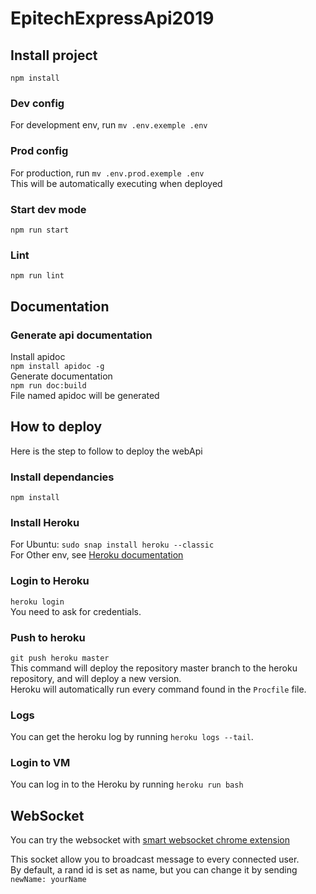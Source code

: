 # EpitechExpressApi2019

## Install project

`npm install`

### Dev config

For development env, run `mv .env.exemple .env`

### Prod config

For production, run `mv .env.prod.exemple .env`</br>
This will be automatically executing when deployed

### Start dev mode

`npm run start`

### Lint

`npm run lint`

## Documentation

### Generate api documentation

Install apidoc </br>
`npm install apidoc -g`
</br>
Generate documentation </br>
`npm run doc:build`
</br>
File named apidoc will be generated

## How to deploy

Here is the step to follow to deploy the webApi

### Install dependancies

`npm install`

### Install Heroku

For Ubuntu: `sudo snap install heroku --classic`</br>
For Other env, see [Heroku documentation](https://devcenter.heroku.com/articles/heroku-cli)

### Login to Heroku

`heroku login`</br>
You need to ask for credentials.

### Push to heroku

`git push heroku master`</br>
This command will deploy the repository master branch to the heroku repository, and will deploy a new version.
</br>
Heroku will automatically run every command found in the `Procfile` file.

### Logs

You can get the heroku log by running `heroku logs --tail`.

### Login to VM

You can log in to the Heroku by running `heroku run bash`

## WebSocket

You can try the websocket with [smart websocket chrome extension](https://chrome.google.com/webstore/detail/smart-websocket-client/omalebghpgejjiaoknljcfmglgbpocdp)</br>

This socket allow you to broadcast message to every connected user.</br>
By default, a rand id is set as name, but you can change it by sending `newName: yourName`</br>
